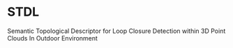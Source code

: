 # STDL
Semantic Topological Descriptor for Loop Closure Detection within 3D Point Clouds In Outdoor Environment
